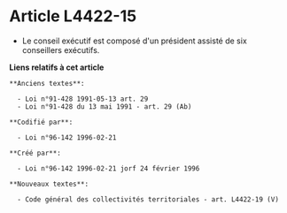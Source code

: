 # Article L4422-15

- Le conseil exécutif est composé d'un président assisté de six conseillers exécutifs.

**Liens relatifs à cet article**

	**Anciens textes**:

	  - Loi n°91-428 1991-05-13 art. 29
	  - Loi n°91-428 du 13 mai 1991 - art. 29 (Ab)

	**Codifié par**:

	  - Loi n°96-142 1996-02-21

	**Créé par**:

	  - Loi n°96-142 1996-02-21 jorf 24 février 1996

	**Nouveaux textes**:

	  - Code général des collectivités territoriales - art. L4422-19 (V)
